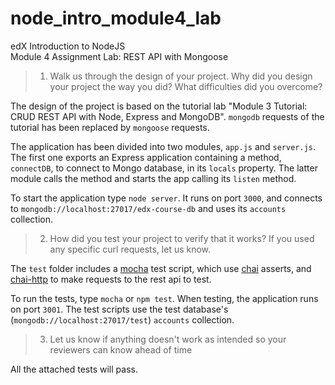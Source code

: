 # node_intro_module4_lab

edX Introduction to NodeJS   
Module 4 Assignment Lab: REST API with Mongoose

> 1) Walk us through the design of your project.
Why did you design your project the way you did?
What difficulties did you overcome?

The design of the project is based on the tutorial lab "Module 3 Tutorial: CRUD REST API with Node, Express and MongoDB". `mongodb` requests of the tutorial has been replaced by `mongoose` requests.

The application has been divided into two modules, `app.js` and `server.js`. The first one exports an Express application containing a method, `connectDB`, to connect to Mongo database, in its `locals` property. The latter module calls the method and starts the app calling its `listen` method.

To start the application type `node server`. It runs on port `3000`,
and connects to `mongodb://localhost:27017/edx-course-db` and
uses its `accounts` collection.  


> 2) How did you test your project to verify that it works?
If you used any specific curl requests, let us know.


The `test` folder includes a  [mocha](http://mochajs.org) test script,
which use [chai](http://chaijs.com) asserts, and
[chai-http](http://chaijs.com/plugins/chai-http/) to make requests to the rest api to test.

To run the tests, type `mocha` or `npm test`.
When testing, the application runs on port `3001`.
The test scripts use the test database's (`mongodb://localhost:27017/test`) `accounts` collection.


> 3) Let us know if anything doesn't work as intended so your reviewers can know ahead of time

All the attached tests will pass.
